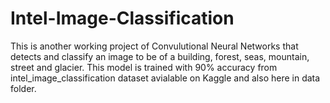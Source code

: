 # Intel-Image-Classification
This is another working project of Convulutional Neural Networks that detects and classify an image to be of a building, forest, seas, mountain, street and glacier.
This model is trained with 90% accuracy from intel_image_classification dataset avialable on Kaggle and also here in data folder.
